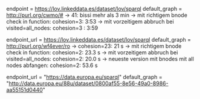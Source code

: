 endpoint =  https://lov.linkeddata.es/dataset/lov/sparql
default_graph = http://purl.org/cwmo/# 
->  41: bissi mehr als 3 min
-> mit richtigem bnode check in function: cohesion=3: 3:53
-> mit vorzeitigem abbruch bei visited=all_nodes: cohesion=3 : 3:59

endpoint_url = https://lov.linkeddata.es/dataset/lov/sparql
default_graph = http://purl.org/wf4ever/ro
-> cohesion=23: 21 s
-> mit richtigem bnode check in function: cohesion=2: 23.3 s
-> mit vorzeitigem abbruch bei visited=all_nodes: cohesion=2: 20.0 s
-> neueste version mit bnodes mit all nodes abfangen: cohesion=2: 53.6 s

endpoint_url = "https://data.europa.eu/sparql"
default_graph = "http://data.europa.eu/88u/dataset/0800af55-8e56-49a0-8986-aa55151d0440"